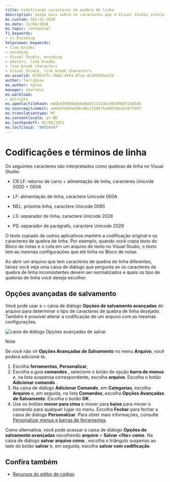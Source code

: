 ```yaml
---
title: Codificando caracteres de quebra de linha
description: Saiba mais sobre os caracteres que o Visual Studio interpreta como quebras de linha e como a codificação original e os caracteres de quebra de linha são mantidos.
ms.custom: SEO-VS-2020
ms.date: 11/04/2016
ms.topic: conceptual
f1_keywords:
- vs.Encoding
helpviewer_keywords:
- line breaks
- encoding
- Visual Studio, encoding
- editors, line breaks
- line break characters
- Visual Studio, line break characters
ms.assetid: 8f9b3ffc-7b8d-44f4-87cb-dc29105be12d
author: TerryGLee
ms.author: tglee
manager: jmartens
ms.workload:
- multiple
ms.openlocfilehash: e466439469db66e8e871115abc9828988f24b546
ms.sourcegitcommit: ae6d47b09a439cd0e13180f5e89510e3e347fd47
ms.translationtype: MT
ms.contentlocale: pt-BR
ms.lasthandoff: 02/08/2021
ms.locfileid: "99924747"
---
```

# <a name="encodings-and-line-endings"></a>Codificações e términos de linha

Os seguintes caracteres são interpretados como quebras de linha no Visual Studio:

- CR LF: retorno de carro + alimentação de linha, caracteres Unicode 000D + 000A

- LF: alimentação de linha, caractere Unicode 000A

- NEL: próxima linha, caractere Unicode 0085

- LS: separador de linha, caractere Unicode 2028

- PS: separador de parágrafo, caractere Unicode 2029

O texto copiado de outros aplicativos mantém a codificação original e os caracteres de quebra de linha. Por exemplo, quando você copia texto do Bloco de notas e o cola em um arquivo de texto no Visual Studio, o texto tem as mesmas configurações que ele tinha no Bloco de notas.

Ao abrir um arquivo que tem caracteres de quebra de linha diferentes, talvez você veja uma caixa de diálogo que pergunta se os caracteres de quebra de linha inconsistentes devem ser normalizados e quais os tipo de quebras de linha você deseja escolher.

## <a name="advanced-save-options"></a>Opções avançadas de salvamento

Você pode usar a   >  caixa de diálogo **Opções de salvamento avançadas** do arquivo para determinar o tipo de caracteres de quebra de linha desejado. Também é possível alterar a codificação de um arquivo com as mesmas configurações.

![caixa de diálogo Opções avançadas de salvar](media/line_endings.png)

> [!NOTE]
> Se você não vir **Opções Avançadas de Salvamento** no menu **Arquivo**, você poderá adicioná-la. 
> 1. Escolha **ferramentas**, **Personalizar**, 
> 1. Escolha a guia **comandos** , selecione o botão de opção **barra de menus** e, na lista suspensa correspondente, escolha **arquivo**. Escolha o botão **Adicionar comando** . 
> 1. Na caixa de diálogo **Adicionar Comando**, em **Categorias**, escolha **Arquivo** e, em seguida, na lista **Comandos**, escolha **Opções Avançadas de Salvamento**. Escolha o botão **OK** .
> 1. Use os botões **mover para cima** e mover para **baixo** para mover o comando para qualquer lugar no menu. Escolha **Fechar** para fechar a caixa de diálogo **Personalizar**. 
> Para obter mais informações, consulte [Personalizar menus e barras de ferramentas](../ide/how-to-customize-menus-and-toolbars-in-visual-studio.md#customizing_menu).
>
> Como alternativa, você pode acessar a caixa de diálogo **Opções de salvamento avançadas** escolhendo **arquivo**  >  **Salvar \<file\> como**. Na caixa de diálogo **salvar arquivo como** , escolha o triângulo suspenso ao lado do botão **salvar** e, em seguida, escolha **salvar com codificação**.

## <a name="see-also"></a>Confira também

- [Recursos do editor de código](../ide/writing-code-in-the-code-and-text-editor.md)

